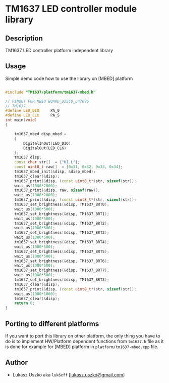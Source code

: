 # TM1637 LED controller module library

## Description
TM1637 LED controller platform independent library

## Usage
Simple demo code how to use the library on [MBED] platform
```cpp

#include "TM1637/platform/tm1637-mbed.h"

// PINOUT FOR MBED BOARD_DISCO_L476VG
// TM1637
#define LED_DIO     PA_0
#define LED_CLK     PA_5
int main(void)
{

    tm1637_mbed disp_mbed =
    {
        DigitalInOut(LED_DIO),
        DigitalOut(LED_CLK)
    };
    tm1637 disp;
    const char str[]  = {"HI.L"};
    const uint8_t raw[]  = {0x31, 0x32, 0x33, 0x34};
    tm1637_mbed_init(&disp, &disp_mbed);
    tm1637_clear(&disp);
    tm1637_print(&disp, (const uint8_t*)str, sizeof(str));
    wait_us(1000*2000);
    tm1637_print(&disp, raw, sizeof(raw));
    wait_us(1000*2000);
    tm1637_print(&disp, (const uint8_t*)str, sizeof(str));
    tm1637_set_brightness(&disp, TM1637_BRT0);
    wait_us(1000*500);
    tm1637_set_brightness(&disp, TM1637_BRT1);
    wait_us(1000*500);
    tm1637_set_brightness(&disp, TM1637_BRT2);
    wait_us(1000*500);
    tm1637_set_brightness(&disp, TM1637_BRT3);
    wait_us(1000*500);
    tm1637_set_brightness(&disp, TM1637_BRT4);
    wait_us(1000*500);
    tm1637_set_brightness(&disp, TM1637_BRT5);
    wait_us(1000*500);
    tm1637_set_brightness(&disp, TM1637_BRT6);
    wait_us(1000*500);
    tm1637_set_brightness(&disp, TM1637_BRT7);
    wait_us(1000*500);
    tm1637_set_brightness(&disp, TM1637_BRT3);
    tm1637_clear(&disp);
    tm1637_print(&disp, (const uint8_t*)str, sizeof(str));
    wait_us(1000*1000);
    tm1637_clear(&disp);
    return 0;
}
```

## Porting to different platforms
If you want to port this library on other platform, the only thing you have to do is to implement HW/Platform dependent functions from `tm1637.h` file as it is done for example for [MBED] platform in `platform/tm1637-mbed.cpp` file.


## Author
* Lukasz Uszko aka `luk6xff` [lukasz.uszko@gmail.com]
